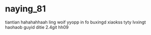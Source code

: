 # naying_81
tiantian
hahahahhaah
ling
woif
yyopp
in fo
buxingd
xiaokss
tyty
lvxingt
haohaob
guyid
ditie
2.4git
hh09
